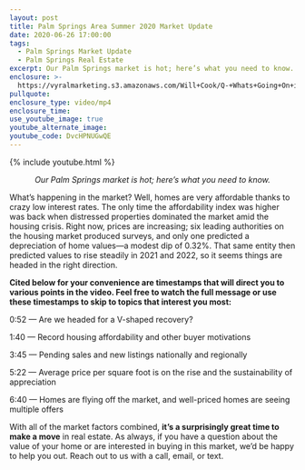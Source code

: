 ```yaml
---
layout: post
title: Palm Springs Area Summer 2020 Market Update
date: 2020-06-26 17:00:00
tags:
  - Palm Springs Market Update
  - Palm Springs Real Estate
excerpt: Our Palm Springs market is hot; here’s what you need to know.
enclosure: >-
  https://vyralmarketing.s3.amazonaws.com/Will+Cook/Q-+Whats+Going+On+in+Our+Palm+Springs+Market_.mp4
pullquote:
enclosure_type: video/mp4
enclosure_time:
use_youtube_image: true
youtube_alternate_image:
youtube_code: DvcHPNUGwQE
---
```


{% include youtube.html %}

 <p style="text-align: center;"><em>Our Palm Springs market is hot; here’s what you need to know.</em></p>

What’s happening in the market? Well, homes are very affordable thanks to crazy low interest rates. The only time the affordability index was higher was back when distressed properties dominated the market amid the housing crisis. Right now, prices are increasing; six leading authorities on the housing market produced surveys, and only one predicted a depreciation of home values—a modest dip of 0.32%. That same entity then predicted values to rise steadily in 2021 and 2022, so it seems things are headed in the right direction.&nbsp;

**Cited below for your convenience are timestamps that will direct you to various points in the video. Feel free to watch the full message or use these timestamps to skip to topics that interest you most:&nbsp;**

0:52 — Are we headed for a V-shaped recovery?&nbsp;

1:40 — Record housing affordability and other buyer motivations&nbsp;

3:45 — Pending sales and new listings nationally and regionally&nbsp;

5:22 — Average price per square foot is on the rise and the sustainability of appreciation&nbsp;

6:40 — Homes are flying off the market, and well-priced homes are seeing multiple offers

With all of the market factors combined, **it’s a surprisingly great time to make a move** in real estate. As always, if you have a question about the value of your home or are interested in buying in this market, we’d be happy to help you out. Reach out to us with a call, email, or text.